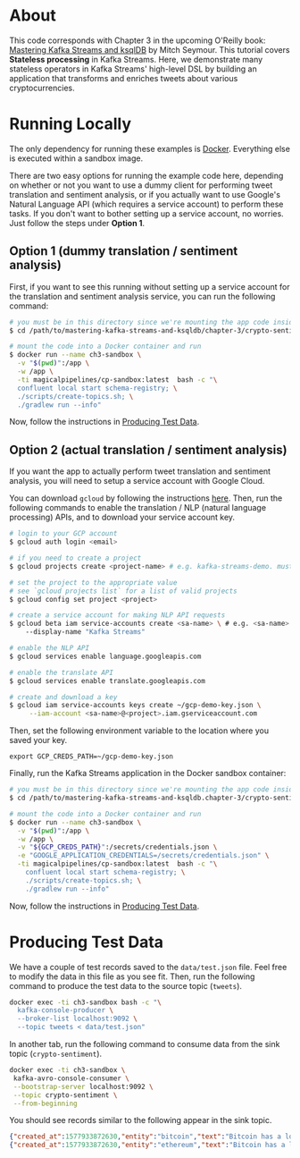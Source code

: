 # About
This code corresponds with Chapter 3 in the upcoming O'Reilly book: [Mastering Kafka Streams and ksqlDB][book] by Mitch Seymour. This tutorial covers **Stateless processing** in Kafka Streams. Here, we demonstrate many stateless operators in Kafka Streams' high-level DSL by building an application that transforms and enriches tweets about various cryptocurrencies.

[book]: https://www.kafka-streams-book.com/

# Running Locally
The only dependency for running these examples is [Docker][docker]. Everything else is executed within a sandbox image.

[docker]: https://www.docker.com/products/docker-desktop

There are two easy options for running the example code here, depending on whether or not you want to use a dummy client for performing tweet translation and sentiment analysis, or if you actually want to use Google's Natural Language API (which requires a service account) to perform these tasks. If you don't want to bother setting up a service account, no worries. Just follow the steps under **Option 1**.

## Option 1 (dummy translation / sentiment analysis)
First, if you want to see this running without setting up a service account for the translation and sentiment analysis service, you can run the following command:

```sh
# you must be in this directory since we're mounting the app code inside of a container
$ cd /path/to/mastering-kafka-streams-and-ksqldb/chapter-3/crypto-sentiment/

# mount the code into a Docker container and run
$ docker run --name ch3-sandbox \
  -v "$(pwd)":/app \
  -w /app \
  -ti magicalpipelines/cp-sandbox:latest  bash -c "\
  confluent local start schema-registry; \
  ./scripts/create-topics.sh; \
  ./gradlew run --info"
```

Now, follow the instructions in [Producing Test Data](#-producing-test-data).

## Option 2 (actual translation / sentiment analysis)
If you want the app to actually perform tweet translation and sentiment analysis, you will need to setup a service account with Google Cloud.

You can download `gcloud` by following the instructions [here](https://cloud.google.com/sdk/docs/downloads-interactive#mac). Then, run the following commands to enable the translation / NLP (natural language processing) APIs, and to download your service account key.

```bash
# login to your GCP account
$ gcloud auth login <email>

# if you need to create a project
$ gcloud projects create <project-name> # e.g. kafka-streams-demo. must be globally unique so adjust accordingly

# set the project to the appropriate value
# see `gcloud projects list` for a list of valid projects
$ gcloud config set project <project>

# create a service account for making NLP API requests
$ gcloud beta iam service-accounts create <sa-name> \ # e.g. <sa-name> could be "dev-streams"
    --display-name "Kafka Streams"

# enable the NLP API
$ gcloud services enable language.googleapis.com

# enable the translate API
$ gcloud services enable translate.googleapis.com

# create and download a key
$ gcloud iam service-accounts keys create ~/gcp-demo-key.json \
     --iam-account <sa-name>@<project>.iam.gserviceaccount.com
```

Then, set the following environment variable to the location where you saved your key.
```
export GCP_CREDS_PATH=~/gcp-demo-key.json
```

Finally, run the Kafka Streams application in the Docker sandbox container:
```sh
# you must be in this directory since we're mounting the app code inside of a container
$ cd /path/to/mastering-kafka-streams-and-ksqldb.chapter-3/crypto-sentiment/

# mount the code into a Docker container and run
$ docker run --name ch3-sandbox \
  -v "$(pwd)":/app \
  -w /app \
  -v "${GCP_CREDS_PATH}":/secrets/credentials.json \
  -e "GOOGLE_APPLICATION_CREDENTIALS=/secrets/credentials.json" \
  -ti magicalpipelines/cp-sandbox:latest  bash -c "\
    confluent local start schema-registry; \
    ./scripts/create-topics.sh; \
    ./gradlew run --info"
```

Now, follow the instructions in [Producing Test Data](#-producing-test-data).

# Producing Test Data
We have a couple of test records saved to the `data/test.json` file. Feel free to modify the data in this file as you see fit. Then, run the following command to produce the test data to the source topic (`tweets`).

```sh
docker exec -ti ch3-sandbox bash -c "\
  kafka-console-producer \
  --broker-list localhost:9092 \
  --topic tweets < data/test.json"
```

In another tab, run the following command to consume data from the sink topic (`crypto-sentiment`).
```sh
docker exec -ti ch3-sandbox \
 kafka-avro-console-consumer \
 --bootstrap-server localhost:9092 \
 --topic crypto-sentiment \
 --from-beginning
 ```
 
 You should see records similar to the following appear in the sink topic.
 ```json
 {"created_at":1577933872630,"entity":"bitcoin","text":"Bitcoin has a lot of promise. I'm not too sure about #ethereum","sentiment_score":0.3444212495322003,"sentiment_magnitude":0.9464683988787772,"salience":0.9316858469669134}
{"created_at":1577933872630,"entity":"ethereum","text":"Bitcoin has a lot of promise. I'm not too sure about #ethereum","sentiment_score":0.1301464314096875,"sentiment_magnitude":0.8274198304784903,"salience":0.9112319163372604}
```
